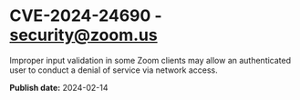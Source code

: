 # CVE-2024-24690 - security@zoom.us

Improper input validation in some Zoom clients may allow an authenticated user to conduct a denial of service via network access.


**Publish date:** 2024-02-14
